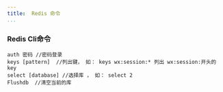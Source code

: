 ```yaml
---
title:  Redis 命令
...
```



### Redis Cli命令
```
auth 密码 //密码登录
keys [pattern]  //列出键， 如： keys wx:session:* 列出 wx:session:开头的key
select [database] //选择库 ， 如： select 2
Flushdb  //清空当前的库
```


